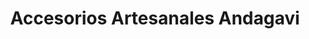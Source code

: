 ---
title: "Accesorios Artesanales Andagavi"
url: /granada/accesorios-artesanales-andagavi/
shop: tienda
---